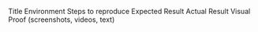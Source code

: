 Title
Environment
Steps to reproduce
Expected Result
Actual Result
Visual Proof (screenshots, videos, text)

